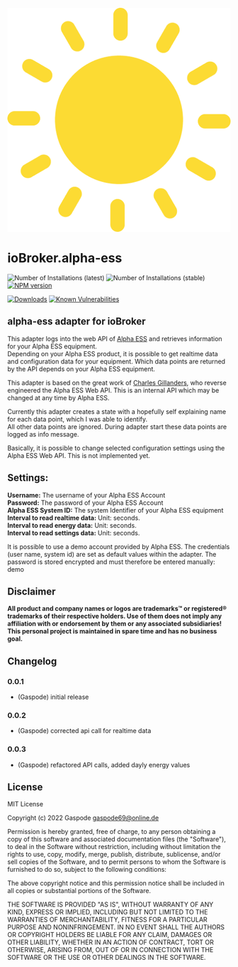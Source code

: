 ![Logo](admin/alpha-ess.png)
# ioBroker.alpha-ess

![Number of Installations (latest)](http://iobroker.live/badges/alpha-ess-installed.svg)
![Number of Installations (stable)](http://iobroker.live/badges/alpha-ess-stable.svg)
[![NPM version](http://img.shields.io/npm/v/iobroker.alpha-ess.svg)](https://www.npmjs.com/package/iobroker.alpha-ess)

[![Downloads](https://img.shields.io/npm/dm/iobroker.alpha-ess.svg)](https://www.npmjs.com/package/iobroker.alpha-ess)
[![Known Vulnerabilities](https://snyk.io/test/github/Gaspode69/ioBroker.alpha-ess/badge.svg)](https://snyk.io/test/github/Gaspode69/ioBroker.alpha-ess)

## alpha-ess adapter for ioBroker

This adapter logs into the web API of [Alpha ESS](https://www.alphaess.com/) and retrieves information for your Alpha ESS equipment.\
Depending on your Alpha ESS product, it is possible to get realtime data and configuration data for your equipment. Which data points are returned by the API depends on your Alpha ESS equipment.

This adapter is based on the great work of [Charles Gillanders](https://github.com/CharlesGillanders/alphaess), who reverse engineered the Alpha ESS Web API. This is an internal API which may be changed at any time by Alpha ESS.

Currently this adapter creates a state with a hopefully self explaining name for each data point, which I was able to identify.\
All other data points are ignored. During adapter start these data points are logged as info message.

Basically, it is possible to change selected configuration settings using the Alpha ESS Web API. This is not implemented yet.

## Settings:
**Username:** The username of your Alpha ESS Account\
**Password:** The password of your Alpha ESS Account\
**Alpha ESS System ID:** The system Identifier of your Alpha ESS equipment\
**Interval to read realtime data:** Unit: seconds.\
**Interval to read energy data:** Unit: seconds.\
**Interval to read settings data:** Unit: seconds.

It is possible to use a demo account provided by Alpha ESS. The credentials (user name, system id) are set as default values within the adapter.
The password is stored encrypted and must therefore be entered manually: demo

## Disclaimer
**All product and company names or logos are trademarks™ or registered® trademarks of their respective holders. Use of them does not imply any affiliation with or endorsement by them or any associated subsidiaries! This personal project is maintained in spare time and has no business goal.**

## Changelog

### 0.0.1
* (Gaspode) initial release

### 0.0.2
* (Gaspode) corrected api call for realtime data

### 0.0.3
* (Gaspode) refactored API calls, added dayly energy values

## License
MIT License

Copyright (c) 2022 Gaspode <gaspode69@online.de>

Permission is hereby granted, free of charge, to any person obtaining a copy
of this software and associated documentation files (the "Software"), to deal
in the Software without restriction, including without limitation the rights
to use, copy, modify, merge, publish, distribute, sublicense, and/or sell
copies of the Software, and to permit persons to whom the Software is
furnished to do so, subject to the following conditions:

The above copyright notice and this permission notice shall be included in all
copies or substantial portions of the Software.

THE SOFTWARE IS PROVIDED "AS IS", WITHOUT WARRANTY OF ANY KIND, EXPRESS OR
IMPLIED, INCLUDING BUT NOT LIMITED TO THE WARRANTIES OF MERCHANTABILITY,
FITNESS FOR A PARTICULAR PURPOSE AND NONINFRINGEMENT. IN NO EVENT SHALL THE
AUTHORS OR COPYRIGHT HOLDERS BE LIABLE FOR ANY CLAIM, DAMAGES OR OTHER
LIABILITY, WHETHER IN AN ACTION OF CONTRACT, TORT OR OTHERWISE, ARISING FROM,
OUT OF OR IN CONNECTION WITH THE SOFTWARE OR THE USE OR OTHER DEALINGS IN THE
SOFTWARE.